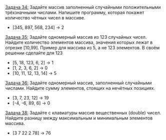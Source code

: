 [Задача 34:](https://github.com/allseenn/cSharp/blob/main/05.Tasks/34/Program.cs) Задайте массив заполненный случайными положительными трёхзначными числами. Напишите программу, которая покажет количество чётных чисел в массиве.

* [345, 897, 568, 234] -> 2

[Задача 35:](https://github.com/allseenn/cSharp/blob/main/05.Tasks/35/Program.cs) Задайте одномерный массив из 123 случайных чисел. Найдите количество элементов массива, значения которых лежат в отрезке [10,99].
Пример для массива из 5, а не 123 элементов. В своём решении сделайте для 123
* [5, 18, 123, 6, 2] -> 1
* [1, 2, 3, 6, 2] -> 0
* [10, 11, 12, 13, 14] -> 5

[Задача 36:](https://github.com/allseenn/cSharp/blob/main/05.Tasks/36/Program.cs) Задайте одномерный массив, заполненный случайными числами. Найдите сумму элементов, стоящих на нечётных позициях.

* [3, 7, 23, 12] -> 19
* [-4, -6, 89, 6] -> 0

[Задача 38:](https://github.com/allseenn/cSharp/blob/main/05.Tasks/38/Program.cs) Задайте с клавиатуры массив вещественных (double) чисел. Найдите разницу между максимальным и минимальным элементов массива.

* [3 7 22 2 78] -> 76
